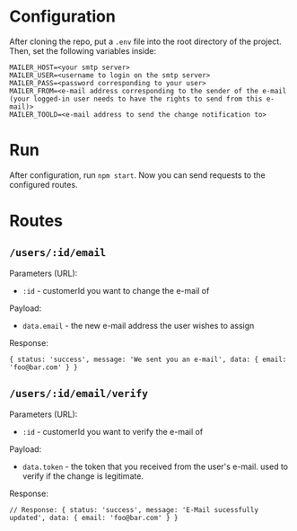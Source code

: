 # Configuration

After cloning the repo, put a `.env` file into the root directory of the project.
Then, set the following variables inside:

```
MAILER_HOST=<your smtp server>
MAILER_USER=<username to login on the smtp server>
MAILER_PASS=<password corresponding to your user>
MAILER_FROM=<e-mail address corresponding to the sender of the e-mail (your logged-in user needs to have the rights to send from this e-mail)>
MAILER_TOOLD=<e-mail address to send the change notification to>
```

# Run

After configuration, run `npm start`.
Now you can send requests to the configured routes.

# Routes

## `/users/:id/email`

Parameters (URL):
- `:id` - customerId you want to change the e-mail of

Payload:
- `data.email` - the new e-mail address the user wishes to assign

Response:
```
{ status: 'success', message: 'We sent you an e-mail', data: { email: 'foo@bar.com' } }
```

## `/users/:id/email/verify`

Parameters (URL):
- `:id` - customerId you want to verify the e-mail of

Payload:
- `data.token` - the token that you received from the user's e-mail. used to verify if the change is legitimate.

Response:
```
// Response: { status: 'success', message: 'E-Mail sucessfully updated', data: { email: 'foo@bar.com' } }
```
